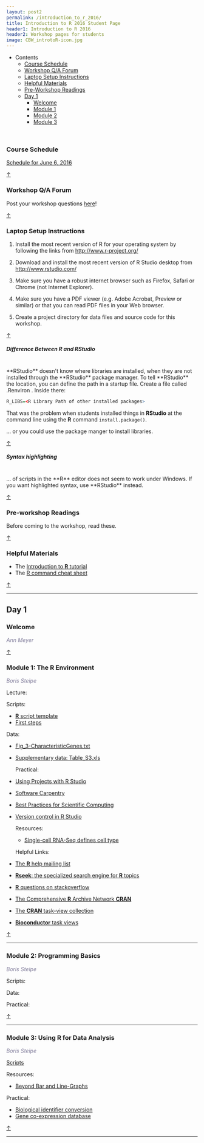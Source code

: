 ```yaml
---
layout: post2
permalink: /introduction_to_r_2016/
title: Introduction to R 2016 Student Page
header1: Introduction to R 2016
header2: Workshop pages for students
image: CBW_introtoR-icon.jpg
---
```


<ul id="navmenu">
  <li><a id="back_to_top">Contents</a>
     <ul class="sub1">
     <li><a href="#course_schedule">Course Schedule</a></li>
     <li><a href="#q_a_forum">Workshop Q/A Forum</a></li>
     <li><a href="#laptop_setup">Laptop Setup Instructions</a></li>
     <li><a href="#helpful_materials">Helpful Materials</a></li>
     <li><a href="#pre_readings">Pre-Workshop Readings</a></li>
      <li><a href="#day1">Day 1</a>
         <ul class="sub2">  
           <li><a href="#welcome">Welcome</a></li>
           <li><a href="#module_1">Module 1</a></li>
           <li><a href="#module_2">Module 2</a></li>
           <li><a href="#module_3">Module 3</a></li>
        </ul>
      </li>
    </ul>
  </li>
</ul>  

<br>

###  Course Schedule  <a id="course_schedule"></a>

  <a href="http://bioinformatics-ca.github.io/2016_workshops/intror/IntroR_2016_Schedule_v1.pdf">Schedule for June 6, 2016</a>

[&uarr;](#back_to_top)

###  Workshop Q/A Forum <a id="q_a_forum"></a>

  Post your workshop questions <a href="https://noteapp.com/IntroR2016">here</a>!

[&uarr;](#back_to_top)

###  Laptop Setup Instructions <a id="laptop_setup"></a>

1) Install the most recent version of R for your operating system by following the links from <http://www.r-project.org/>  
 
2) Download and install the most recent version of R Studio desktop from <http://www.rstudio.com/>
 
3) Make sure you have a robust internet browser such as Firefox, Safari or Chrome (not Internet Explorer).
 
4) Make sure you have a PDF viewer (e.g. Adobe Acrobat, Preview or similar) or that you can read PDF files in your Web browser.
 
5) Create a project directory for data files and source code for this workshop.

[&uarr;](#back_to_top)

##### Difference Between **R** and **RStudio**
<br>
**RStudio** doesn't know where libraries are installed, when they are not installed through the **RStudio** package manager. To tell **RStudio** the location, you can define the path in a startup file. Create a file called .Renviron . Inside there:

```r
R_LIBS=<R Library Path of other installed packages>
```

That was the problem when students installed things in **RStudio** at the command line using the **R** command <code>install.package()</code>.

... or you could use the package manger to install libraries.

[&uarr;](#back_to_top)

##### Syntax highlighting
<br>
... of scripts in the **R** editor does not seem to work under Windows. If you want highlighted syntax, use **RStudio** instead.

[&uarr;](#back_to_top)

###  Pre-workshop Readings <a id="pre_readings"></a>

  Before coming to the workshop, read these.

[&uarr;](#back_to_top)  
  
### Helpful Materials <a id="helpful_materials"></a>

* The [Introduction to **R** tutorial](http://steipe.biochemistry.utoronto.ca/abc/index.php/R_tutorial) 
* The [R command cheat sheet](../../resources/R_Short-refcard.pdf)

[&uarr;](#back_to_top)

***

##  Day 1 <a id="day_1"></a>

###  Welcome <a id="welcome"></a>

  *<font color="#827e9c">Ann Meyer</font>* 
<br>

[&uarr;](#back_to_top)

###  Module 1: The **R** Environment <a id="module_1"></a>

  *<font color="#827e9c">Boris Steipe</font>*
  
  Lecture:
  
  Scripts:
  
  * [**R** script template](https://github.com/bioinformatics-ca/bioinformatics-ca.github.io/raw/master/2016_workshops/intror/ScriptTemplate.txt)  
  * [First steps](http://bioinformatics-ca.github.io/intror_first_steps_2016/)  
  
  Data:

* [Fig_3-CharacteristicGenes.txt](https://github.com/bioinformatics-ca/bioinformatics-ca.github.io/raw/master/2016_workshops/intror/Fig_3-CharacteristicGenes.txt)  
* [Supplementary data: Table_S3.xls](https://github.com/bioinformatics-ca/bioinformatics-ca.github.io/raw/master/2016_workshops/intror/Table_S3.xls)  
  
  Practical:
  
* [Using Projects with R Studio](https://support.rstudio.com/hc/en-us/articles/200526207-Using-Projects)
* [Software Carpentry](http://software-carpentry.org/)
* [Best Practices for Scientific Computing](http://journals.plos.org/plosbiology/article?id=10.1371/journal.pbio.1001745)
* [Version control in R Studio](https://support.rstudio.com/hc/en-us/articles/200532077-Version-Control-with-Git-and-SVN)
  
  Resources:
  
  * [Single-cell RNA-Seq defines cell type](http://www.ncbi.nlm.nih.gov/pubmed/24531970)
  
  Helpful Links:
  
* [The **R** help mailing list](https://stat.ethz.ch/mailman/listinfo/r-help)
* [**Rseek**: the specialized search engine for **R** topics](http://rseek.org/)
* [**R** questions on stackoverflow](http://stackoverflow.com/questions/tagged/r)
* [The Comprehensive **R** Archive Network **CRAN**](http://cran.r-project.org/)
* [The **CRAN** task-view collection](http://cran.r-project.org/web/views/)
* [**Bioconductor** task views](http://www.bioconductor.org/packages/release/BiocViews.html)
  
[&uarr;](#back_to_top)
  
***

###  Module 2: Programming Basics <a id="module_2"></a>

  *<font color="#827e9c">Boris Steipe</font>*
  
  Scripts:
  
  Data:
  
  Practical:

[&uarr;](#back_to_top)

***

###  Module 3: Using **R** for Data Analysis <a id="module_3"></a>

  *<font color="#827e9c">Boris Steipe</font>*

  [Scripts](http://bioinformatics-ca.github.io/intror_module2-3_2016/)
  
  Resources:
  
  * [Beyond Bar and Line-Graphs](http://www.ncbi.nlm.nih.gov/pubmed/25901488)
  
  Practical:
  
  * [Biological identifier conversion]( http://biodbnet.abcc.ncifcrf.gov/)
  * [Gene co-expression database](http://coxpresdb.jp/) 

[&uarr;](#back_to_top)

***

